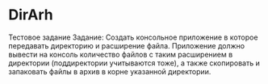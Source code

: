 # DirArh
Тестовое задание 
Задание: Создать консольное приложение в которое передавать директорию и расширение файла. Приложение должно вывести на консоль количество файлов с таким расширением в директории (поддиректории учитываются тоже), а также скопировать и запаковать файлы в архив в корне указанной директории.
